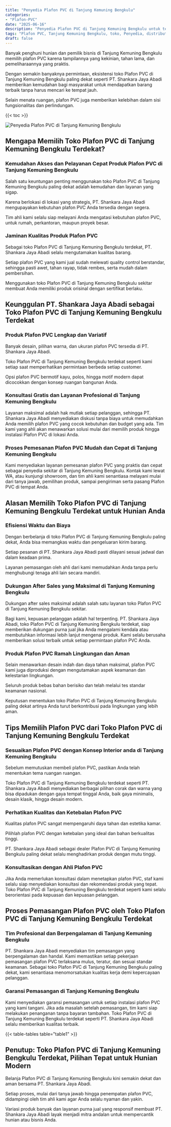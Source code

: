 ```yaml
---
title: "Penyedia Plafon PVC di Tanjung Kemuning Bengkulu"
categories: 
- "Plafon-PVC"
date: "2025-06-16"
description: "Penyedia Plafon PVC di Tanjung Kemuning Bengkulu untuk tempat tinggal, kantor, dan toko. Produk berkualitas, variasi motif, variasi warna elegan, dengan jasa instalasi ditangani oleh teknisi profesional dan jaminan resmi!|Jasa distribusi Plafon PVC di Tanjung Kemuning Bengkulu bagi keperluan tempat tinggal, office, atau toko, dengan material terbaik dan pemasangan oleh teknisi profesional dan garansi resmi.|Alternatif Plafon PVC di Tanjung Kemuning Bengkulu yang terbukti untuk tempat tinggal, kantor, dan ritel, bersama plafon terbaik dan pemasangan ditangani oleh tenaga ahli ahli dan kepastian resmi.|Penjualan Plafon PVC di Tanjung Kemuning Bengkulu untuk tempat tinggal, kantor, dan gerai, dengan produk berkualitas dan pemasangan oleh teknisi profesional, dilengkapi dengan kepastian resmi.}"
tags: "Plafon PVC, Tanjung Kemuning Bengkulu, toko, Penyedia, distributor"
draft: false
---
```


Banyak penghuni hunian dan pemilik bisnis di Tanjung Kemuning Bengkulu memilih plafon PVC karena tampilannya yang kekinian, tahan lama, dan pemeliharaannya yang praktis.

Dengan semakin banyaknya permintaan, eksistensi toko Plafon PVC di Tanjung Kemuning Bengkulu paling dekat seperti PT. Shankara Jaya Abadi memberikan kemudahan bagi masyarakat untuk mendapatkan barang terbaik tanpa harus mencari ke tempat jauh.

Selain menata ruangan, plafon PVC juga memberikan kelebihan dalam sisi fungsionalitas dan perlindungan.

{{< toc >}}

![Penyedia Plafon PVC di Tanjung Kemuning Bengkulu](/images/Plafon-PVC/Penyedia-Plafon-PVC-di-Tanjung-Kemuning-Bengkulu.png)


## Mengapa Memilih Toko Plafon PVC di Tanjung Kemuning Bengkulu Terdekat?

### Kemudahan Akses dan Pelayanan Cepat Produk Plafon PVC di Tanjung Kemuning Bengkulu

Salah satu keuntungan penting menggunakan toko Plafon PVC di Tanjung Kemuning Bengkulu paling dekat adalah kemudahan dan layanan yang sigap.

Karena berlokasi di lokasi yang strategis, PT. Shankara Jaya Abadi mengupayakan kebutuhan plafon PVC Anda tersedia dengan segera.

Tim ahli kami selalu siap melayani Anda mengatasi kebutuhan plafon PVC, untuk rumah, perkantoran, maupun proyek besar.

### Jaminan Kualitas Produk Plafon PVC

Sebagai toko Plafon PVC di Tanjung Kemuning Bengkulu terdekat, PT. Shankara Jaya Abadi selalu mengutamakan kualitas barang.

Setiap plafon PVC yang kami jual sudah melewati quality control berstandar, sehingga pasti awet, tahan rayap, tidak rembes, serta mudah dalam pembersihan.

Menggunakan toko Plafon PVC di Tanjung Kemuning Bengkulu sekitar membuat Anda memiliki produk orisinal dengan sertifikat berlaku.

## Keunggulan PT. Shankara Jaya Abadi sebagai Toko Plafon PVC di Tanjung Kemuning Bengkulu Terdekat

### Produk Plafon PVC Lengkap dan Variatif

Banyak desain, pilihan warna, dan ukuran plafon PVC tersedia di PT. Shankara Jaya Abadi.

Toko Plafon PVC di Tanjung Kemuning Bengkulu terdekat seperti kami setiap saat memperhatikan permintaan berbeda setiap customer.

Opsi plafon PVC bermotif kayu, polos, hingga motif modern dapat dicocokkan dengan konsep ruangan bangunan Anda.

### Konsultasi Gratis dan Layanan Profesional di Tanjung Kemuning Bengkulu

Layanan maksimal adalah hak mutlak setiap pelanggan, sehingga PT. Shankara Jaya Abadi menyediakan diskusi tanpa biaya untuk memudahkan Anda memilih plafon PVC yang cocok kebutuhan dan budget yang ada. Tim kami yang ahli akan menawarkan solusi mulai dari memilih produk hingga instalasi Plafon PVC di lokasi Anda.

### Proses Pemesanan Plafon PVC Mudah dan Cepat di Tanjung Kemuning Bengkulu

Kami menyediakan layanan pemesanan plafon PVC yang praktis dan cepat sebagai penyedia sekitar di Tanjung Kemuning Bengkulu. Kontak kami lewat WA, atau kunjungi showroom, dan tim ahli kami senantiasa melayani mulai dari tanya jawab, pemilihan produk, sampai pengiriman serta pasang Plafon PVC di tempat Anda.

## Alasan Memilih Toko Plafon PVC di Tanjung Kemuning Bengkulu Terdekat untuk Hunian Anda

### Efisiensi Waktu dan Biaya

Dengan berbelanja di toko Plafon PVC di Tanjung Kemuning Bengkulu paling dekat, Anda bisa memangkas waktu dan pengeluaran kirim barang.

Setiap pesanan di PT. Shankara Jaya Abadi pasti dilayani sesuai jadwal dan dalam keadaan prima.

Layanan pemasangan oleh ahli dari kami memudahkan Anda tanpa perlu menghubungi tenaga ahli lain secara mandiri.

### Dukungan After Sales yang Maksimal di Tanjung Kemuning Bengkulu

Dukungan after sales maksimal adalah salah satu layanan toko Plafon PVC di Tanjung Kemuning Bengkulu sekitar.

Bagi kami, kepuasan pelanggan adalah hal terpenting. PT. Shankara Jaya Abadi, toko Plafon PVC di Tanjung Kemuning Bengkulu terdekat, siap memberikan dukungan purna jual jika Anda mengalami kendala atau membutuhkan informasi lebih lanjut mengenai produk. Kami selalu berusaha memberikan solusi terbaik untuk setiap permintaan plafon PVC Anda.

### Produk Plafon PVC Ramah Lingkungan dan Aman

Selain menawarkan desain indah dan daya tahan maksimal, plafon PVC kami juga diproduksi dengan mengutamakan aspek keamanan dan kelestarian lingkungan.

Seluruh produk bebas bahan berisiko dan telah melalui tes standar keamanan nasional.

Keputusan menentukan toko Plafon PVC di Tanjung Kemuning Bengkulu paling dekat artinya Anda turut berkontribusi pada lingkungan yang lebih aman.

## Tips Memilih Plafon PVC dari Toko Plafon PVC di Tanjung Kemuning Bengkulu Terdekat

### Sesuaikan Plafon PVC dengan Konsep Interior anda di Tanjung Kemuning Bengkulu

Sebelum memutuskan membeli plafon PVC, pastikan Anda telah menentukan tema ruangan ruangan.

Toko Plafon PVC di Tanjung Kemuning Bengkulu terdekat seperti PT. Shankara Jaya Abadi menyediakan berbagai pilihan corak dan warna yang bisa dipadukan dengan gaya tempat tinggal Anda, baik gaya minimalis, desain klasik, hingga desain modern.

### Perhatikan Kualitas dan Ketebalan Plafon PVC

Kualitas plafon PVC sangat mempengaruhi daya tahan dan estetika kamar.

Pilihlah plafon PVC dengan ketebalan yang ideal dan bahan berkualitas tinggi.

PT. Shankara Jaya Abadi sebagai dealer Plafon PVC di Tanjung Kemuning Bengkulu paling dekat selalu menghadirkan produk dengan mutu tinggi.

### Konsultasikan dengan Ahli Plafon PVC

Jika Anda memerlukan konsultasi dalam menetapkan plafon PVC, staf kami selalu siap menyediakan konsultasi dan rekomendasi produk yang tepat. Toko Plafon PVC di Tanjung Kemuning Bengkulu terdekat seperti kami selalu berorientasi pada kepuasan dan kepuasan pelanggan.

## Proses Pemasangan Plafon PVC oleh Toko Plafon PVC di Tanjung Kemuning Bengkulu Terdekat

### Tim Profesional dan Berpengalaman di Tanjung Kemuning Bengkulu

PT. Shankara Jaya Abadi menyediakan tim pemasangan yang berpengalaman dan handal. Kami memastikan setiap pekerjaan pemasangan plafon PVC terlaksana mulus, teratur, dan sesuai standar keamanan. Sebagai toko Plafon PVC di Tanjung Kemuning Bengkulu paling dekat, kami senantiasa menomorsatukan kualitas kerja demi kepercayaan pelanggan.

### Garansi Pemasangan di Tanjung Kemuning Bengkulu

Kami menyediakan garansi pemasangan untuk setiap instalasi plafon PVC yang kami tangani. Jika ada masalah setelah pemasangan, tim kami siap melakukan penanganan tanpa bayaran tambahan. Toko Plafon PVC di Tanjung Kemuning Bengkulu terdekat seperti PT. Shankara Jaya Abadi selalu memberikan kualitas terbaik.

{{< table-tables table="table1" >}}

## Penutup: Toko Plafon PVC di Tanjung Kemuning Bengkulu Terdekat, Pilihan Tepat untuk Hunian Modern

Belanja Plafon PVC di Tanjung Kemuning Bengkulu kini semakin dekat dan aman bersama PT. Shankara Jaya Abadi.

Setiap proses, mulai dari tanya jawab hingga penempatan plafon PVC, didampingi oleh tim ahli kami agar Anda selalu nyaman dan yakin.

Variasi produk banyak dan layanan purna jual yang responsif membuat PT. Shankara Jaya Abadi layak menjadi mitra andalan untuk mempercantik hunian atau bisnis Anda.